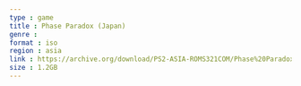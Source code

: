 ```yaml
---
type : game
title : Phase Paradox (Japan)
genre : 
format : iso
region : asia
link : https://archive.org/download/PS2-ASIA-ROMS321COM/Phase%20Paradox%20%28Japan%29.7z
size : 1.2GB
---
```

